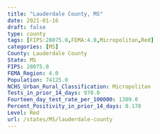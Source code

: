 ```yaml
---
title: "Lauderdale County, MS"
date: 2021-01-16
draft: false
type: county
tags: [FIPS:28075.0,FEMA:4.0,Micropolitan,Red]
categories: [MS]
County: Lauderdale County
State: MS
FIPS: 28075.0
FEMA_Region: 4.0
Population: 74125.0
NCHS_Urban_Rural_Classification: Micropolitan
Tests_in_prior_14_days: 970.0
Fourteen_day_test_rate_per_100000: 1309.0
Percent_Positivity_in_prior_14_days: 0.178
Level: Red
url: /states/MS/lauderdale-county
---
```



